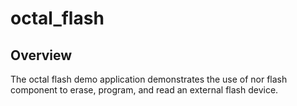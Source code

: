 # octal_flash

## Overview
The octal flash demo application demonstrates the use of nor flash component to erase, program, and read an
external flash device.

